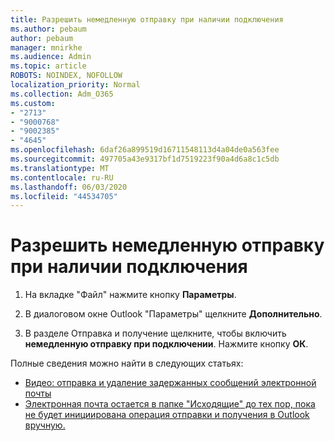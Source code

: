 ```yaml
---
title: Разрешить немедленную отправку при наличии подключения
ms.author: pebaum
author: pebaum
manager: mnirkhe
ms.audience: Admin
ms.topic: article
ROBOTS: NOINDEX, NOFOLLOW
localization_priority: Normal
ms.collection: Adm_O365
ms.custom:
- "2713"
- "9000768"
- "9002385"
- "4645"
ms.openlocfilehash: 6daf26a899519d16711548113d4a04de0a563fee
ms.sourcegitcommit: 497705a43e9317bf1d7519223f90a4d6a8c1c5db
ms.translationtype: MT
ms.contentlocale: ru-RU
ms.lasthandoff: 06/03/2020
ms.locfileid: "44534705"
---
```

# <a name="enable-send-immediately-when-connected"></a>Разрешить немедленную отправку при наличии подключения
 
1. На вкладке "Файл" нажмите кнопку **Параметры**.

2. В диалоговом окне Outlook "Параметры" щелкните **Дополнительно**.

3. В разделе Отправка и получение щелкните, чтобы включить **немедленную отправку при подключении**. Нажмите кнопку **ОК**.

Полные сведения можно найти в следующих статьях:
- [Видео: отправка и удаление задержанных сообщений электронной почты](https://support.office.com/article/Video-Send-or-delete-an-email-stuck-in-your-outbox-26d5d34a-4e5f-444a-a9e8-44db04a94dec) 
- [Электронная почта остается в папке "Исходящие" до тех пор, пока не будет инициирована операция отправки и получения в Outlook вручную.](https://support.microsoft.com/help/2797572/email-stays-in-the-outbox-folder-until-you-manually-initiate-a-send-re)
